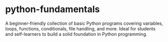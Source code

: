 # python-fundamentals
A beginner-friendly collection of basic Python programs covering variables, loops, functions, conditionals, file handling, and more. Ideal for students and self-learners to build a solid foundation in Python programming.
